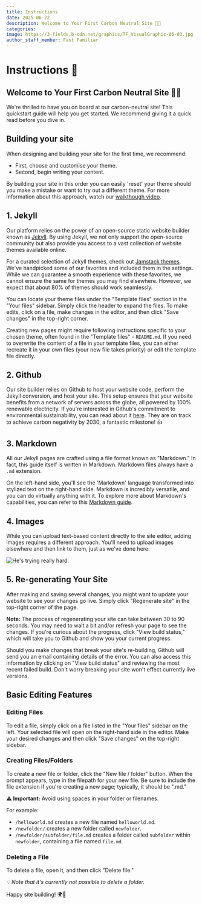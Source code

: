 ```yaml
---
title: Instructions
date: 2025-06-22
description: Welcome to Your First Carbon Neutral Site 🎉🌲
categories:
image: https://3-fields.b-cdn.net/graphics/TF_VisualGraphic-06-03.jpg
author_staff_member: Fast Familiar
---
```

# Instructions 📝
## Welcome to Your First Carbon Neutral Site 🎉🌲
We're thrilled to have you on board at our carbon-neutral site! This quickstart guide will help you get started. We recommend giving it a quick read before you dive in.

## Building your site
When designing and building your site for the first time, we recommend:
* First, choose and customise your theme.
* Second, begin writing your content.

By building your site in this order you can easily 'reset' your theme should you make a mistake or want to try out a different theme. For more information about this approach, watch our [walkthough video](https://drive.google.com/file/d/1FQm5tXRz76fiN-MSoeRCktAi3od70H0J/view?usp=sharing).

## 1. Jekyll

Our platform relies on the power of an open-source static website builder known as [Jekyll](https://jekyllrb.com/). By using Jekyll, we not only support the open-source community but also provide you access to a vast collection of website themes available online.

For a curated selection of Jekyll themes, check out [Jamstack themes](https://jamstackthemes.dev/ssg/jekyll/). We've handpicked some of our favorites and included them in the settings. While we can guarantee a smooth experience with these favorites, we cannot ensure the same for themes you may find elsewhere. However, we expect that about 80% of themes should work seamlessly.

You can locate your theme files under the "Template files" section in the "Your files" sidebar. Simply click the header to expand the files. To make edits, click on a file, make changes in the editor, and then click "Save changes" in the top-right corner.

Creating new pages might require following instructions specific to your chosen theme, often found in the "Template files" - `README.md`. If you need to overwrite the content of a file in your template files, you can either recreate it in your own files (your new file takes priority) or edit the template file directly.

  
## 2. Github

Our site builder relies on Github to host your website code, perform the Jekyll conversion, and host your site. This setup ensures that your website benefits from a network of servers across the globe, all powered by 100% renewable electricity. If you're interested in Github's commitment to environmental sustainability, you can read about it [here](https://github.blog/2021-04-22-environmental-sustainability-github/#:~:text=Carbon%20neutral%20since%202019%3A%20GitHub,clean%20renewable%20energy%20by%202025.). They are on track to achieve carbon negativity by 2030, a fantastic milestone! 👍
  

## 3. Markdown

All our Jekyll pages are crafted using a file format known as "Markdown." In fact, this guide itself is written in Markdown. Markdown files always have a `.md` extension.

On the left-hand side, you'll see the 'Markdown' language transformed into stylized text on the right-hand side. Markdown is incredibly versatile, and you can do virtually anything with it. To explore more about Markdown's capabilities, you can refer to this [Markdown guide](https://www.markdownguide.org/basic-syntax/).


## 4. Images

While you can upload text-based content directly to the site editor, adding images requires a different approach. You'll need to upload images elsewhere and then link to them, just as we've done here:

![He's trying really hard.](https://fastfamiliar.b-cdn.net/sitebuilder/dog.jpg)


## 5. Re-generating Your Site

After making and saving several changes, you might want to update your website to see your changes go live. Simply click "Regenerate site" in the top-right corner of the page.

__Note:__ The process of regenerating your site can take between 30 to 90 seconds. You may need to wait a bit and/or refresh your page to see the changes. If you're curious about the progress, click "View build status," which will take you to Github and show you your current progress.

Should you make changes that break your site's re-building, Github will send you an email containing details of the error. You can also access this information by clicking on "View build status" and reviewing the most recent failed build. Don't worry breaking your site won't effect currently live versions.


## Basic Editing Features

### Editing Files

To edit a file, simply click on a file listed in the "Your files" sidebar on the left. Your selected file will open on the right-hand side in the editor. Make your desired changes and then click "Save changes" on the top-right sidebar.

  

### Creating Files/Folders

To create a new file or folder, click the "New file / folder" button. When the prompt appears, type in the filepath for your new file. Be sure to include the file extension if you're creating a new page; typically, it should be ".md."

__⚠️ Important:__ Avoid using spaces in your folder or filenames.


For example:

-  `/helloworld.md` creates a new file named `helloworld.md`.
-  `/newfolder/` creates a new folder called `newfolder`.
-  `/newfolder/subfolder/file.md` creates a folder called `subfolder` within `newfolder`, containing a file named `file.md`.


### Deleting a File

To delete a file, open it, and then click "Delete file."

_💡 Note that it's currently not possible to delete a folder._

  

Happy site building! 🌍🌱